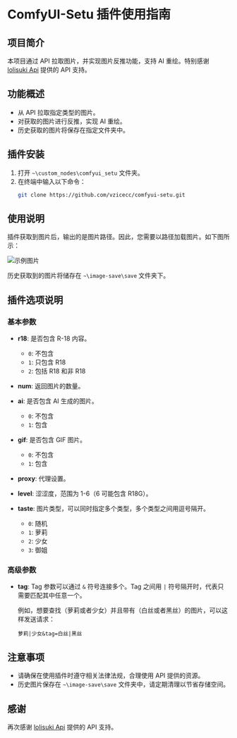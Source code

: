 # ComfyUI-Setu 插件使用指南

## 项目简介
本项目通过 API 拉取图片，并实现图片反推功能，支持 AI 重绘。特别感谢 [lolisuki Api](https://lolisuki.cn/) 提供的 API 支持。

## 功能概述
- 从 API 拉取指定类型的图片。
- 对获取的图片进行反推，实现 AI 重绘。
- 历史获取的图片将保存在指定文件夹中。

## 插件安装
1. 打开 `~\custom_nodes\comfyui_setu` 文件夹。
2. 在终端中输入以下命令：
   ```bash
   git clone https://github.com/vzicecc/comfyui-setu.git
   ```

## 使用说明
插件获取到图片后，输出的是图片路径。因此，您需要以路径加载图片。如下图所示：

![示例图片](https://github.com/user-attachments/assets/1d18097d-7f5b-4917-8836-ff051c41f850)

历史获取到的图片将储存在 `~\image-save\save` 文件夹下。

## 插件选项说明

### 基本参数
- **r18**: 是否包含 R-18 内容。
  - `0`: 不包含
  - `1`: 只包含 R18
  - `2`: 包括 R18 和非 R18

- **num**: 返回图片的数量。

- **ai**: 是否包含 AI 生成的图片。
  - `0`: 不包含
  - `1`: 包含

- **gif**: 是否包含 GIF 图片。
  - `0`: 不包含
  - `1`: 包含

- **proxy**: 代理设置。

- **level**: 涩涩度，范围为 1-6（6 可能包含 R18G）。

- **taste**: 图片类型，可以同时指定多个类型，多个类型之间用逗号隔开。
  - `0`: 随机
  - `1`: 萝莉
  - `2`: 少女
  - `3`: 御姐

### 高级参数
- **tag**: Tag 参数可以通过 `&` 符号连接多个。Tag 之间用 `|` 符号隔开时，代表只需要匹配其中任意一个。

  例如，想要查找（萝莉或者少女）并且带有（白丝或者黑丝）的图片，可以这样发送请求：
  ```
  萝莉|少女&tag=白丝|黑丝
  ```


## 注意事项
- 请确保在使用插件时遵守相关法律法规，合理使用 API 提供的资源。
- 历史图片保存在 `~\image-save\save` 文件夹中，请定期清理以节省存储空间。

## 感谢
再次感谢 [lolisuki Api](https://lolisuki.cn/) 提供的 API 支持。
